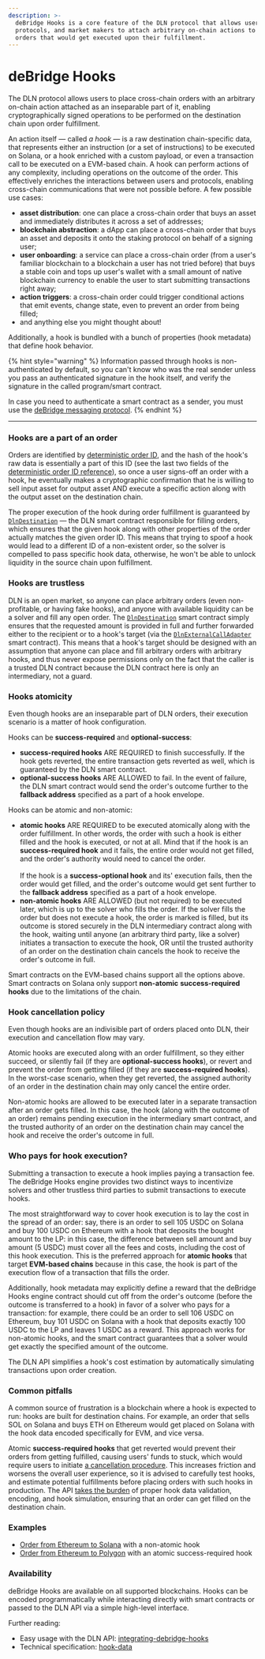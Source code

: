 ```yaml
---
description: >-
  deBridge Hooks is a core feature of the DLN protocol that allows users,
  protocols, and market makers to attach arbitrary on-chain actions to the
  orders that would get executed upon their fulfillment.
---
```


# deBridge Hooks

The DLN protocol allows users to place cross-chain orders with an arbitrary on-chain action attached as an inseparable part of it, enabling cryptographically signed operations to be performed on the destination chain upon order fulfillment.

An action itself — called _a hook_ — is a raw destination chain-specific data, that represents either an instruction (or a set of instructions) to be executed on Solana, or a hook enriched with a custom payload, or even a transaction call to be executed on a EVM-based chain. A hook can perform actions of any complexity, including operations on the outcome of the order. This effectively enriches the interactions between users and protocols, enabling cross-chain communications that were not possible before. A few possible use cases:

* **asset distribution**: one can place a cross-chain order that buys an asset and immediately distributes it across a set of addresses;
* **blockchain abstraction**: a dApp can place a cross-chain order that buys an asset and deposits it onto the staking protocol on behalf of a signing user;
* **user onboarding**: a service can place a cross-chain order (from a user's familiar blockchain to a blockchain a user has not tried before) that buys a stable coin and tops up user's wallet with a small amount of native blockchain currency to enable the user to start submitting transactions right away;
* **action triggers**: a cross-chain order could trigger conditional actions that emit events, change state, even to prevent an order from being filled;
* and anything else you might thought about!

Additionally, a hook is bundled with a bunch of properties (hook metadata) that define hook behavior.

{% hint style="warning" %}
Information passed through hooks is non-authenticated by default, so you can't know who was the real sender unless you pass an authenticated signature in the hook itself, and verify the signature in the called program/smart contract.

In case you need to authenticate a smart contract as a sender, you must use the [deBridge messaging protocol](../the-debridge-messaging-protocol/protocol-overview.md).
{% endhint %}

***

### Hooks are a part of an order

Orders are identified by [deterministic order ID](protocol-specs/deterministic-order-id.md), and the hash of the hook's raw data is essentially a part of this ID (see the last two fields of the [deterministic order ID reference](protocol-specs/deterministic-order-id.md)), so once a user signs-off an order with a hook, he eventually makes a cryptographic confirmation that he is willing to sell input asset for output asset AND execute a specific action along with the output asset on the destination chain.

The proper execution of the hook during order fulfillment is guaranteed by [`DlnDestination`](deployed-contracts.md) — the DLN smart contract responsible for filling orders, which ensures that the given hook along with other properties of the order actually matches the given order ID. This means that trying to spoof a hook would lead to a different ID of a non-existent order, so the solver is compelled to pass specific hook data, otherwise, he won't be able to unlock liquidity in the source chain upon fulfillment.

### Hooks are trustless

DLN is an open market, so anyone can place arbitrary orders (even non-profitable, or having fake hooks), and anyone with available liquidity can be a solver and fill any open order. The  [`DlnDestination`](deployed-contracts.md) smart contract simply ensures that the requested amount is provided in full and further forwarded either to the recipient or to a hook's target (via the [`DlnExternalCallAdapter`](deployed-contracts.md) smart contract). This means that a hook's target should be designed with an assumption that anyone can place and fill arbitrary orders with arbitrary hooks, and thus never expose permissions only on the fact that the caller is a trusted DLN contract because the DLN contract here is only an intermediary, not a guard.

### Hooks atomicity

Even though hooks are an inseparable part of DLN orders, their execution scenario is a matter of hook configuration.&#x20;

Hooks can be **success-required** and **optional-success**:

* **success-required hooks** ARE REQUIRED to finish successfully. If the hook gets reverted, the entire transaction gets reverted as well, which is guaranteed by the DLN smart contract.&#x20;
* **optional-success hooks** ARE ALLOWED to fail. In the event of failure, the DLN smart contract would send the order's outcome further to the **fallback address** specified as a part of a hook envelope.

Hooks can be atomic and non-atomic:&#x20;

* **atomic hooks** ARE REQUIRED to be executed atomically along with the order fulfillment. In other words, the order with such a hook is either filled and the hook is executed, or not at all. Mind that if the hook is an **success-required hook** and it fails, the entire order would not get filled, and the order's authority would need to cancel the order. \
  \
  If the hook is a **success-optional hook** and its' execution fails, then the order would get filled, and the order's outcome would get sent further to the **fallback address** specified as a part of a hook envelope.
* **non-atomic hooks** ARE ALLOWED (but not required) to be executed later, which is up to the solver who fills the order. If the solver fills the order but does not execute a hook, the order is marked is filled, but its outcome is stored securely in the DLN intermediary contract along with the hook, waiting until anyone (an arbitrary third party, like a solver) initiates a transaction to execute the hook, OR until the trusted authority of an order on the destination chain cancels the hook to receive the order's outcome in full.

Smart contracts on the EVM-based chains support all the options above. Smart contracts on Solana only support **non-atomic** **success-required hooks** due to the limitations of the chain.

### Hook cancellation policy

Even though hooks are an indivisible part of orders placed onto DLN, their execution and cancellation flow may vary.

Atomic hooks are executed along with an order fulfillment, so they either succeed, or silently fail (if they are **optional-success hooks**), or revert and prevent the order from getting filled (if they are **success-required hooks**). In the worst-case scenario, when they get reverted, the assigned authority of an order in the destination chain may only cancel the entire order.

Non-atomic hooks are allowed to be executed later in a separate transaction after an order gets filled. In this case, the hook (along with the outcome of an order) remains pending execution in the intermediary smart contract, and the trusted authority of an order on the destination chain may cancel the hook and receive the order's outcome in full.

### Who pays for hook execution?

Submitting a transaction to execute a hook implies paying a transaction fee. The deBridge Hooks engine provides two distinct ways to incentivize solvers and other trustless third parties to submit transactions to execute hooks.

The most straightforward way to cover hook execution is to lay the cost in the spread of an order: say, there is an order to sell 105 USDC on Solana and buy 100 USDC on Ethereum with a hook that deposits the bought amount to the LP: in this case, the difference between sell amount and buy amount (5 USDC) must cover all the fees and costs, including the cost of this hook execution. This is the preferred approach for **atomic hooks** that target **EVM-based chains** because in this case, the hook is part of the execution flow of a transaction that fills the order.&#x20;

Additionally, hook metadata may explicitly define a reward that the deBridge Hooks engine contract should cut off from the order's outcome (before the outcome is transferred to a hook) in favor of a solver who pays for a transaction: for example, there could be an order to sell 106 USDC on Ethereum, buy 101 USDC on Solana with a hook that deposits exactly 100 USDC to the LP and leaves 1 USDC as a reward. This approach works for non-atomic hooks, and the smart contract guarantees that a solver would get exactly the specified amount of the outcome.

The DLN API simplifies a hook's cost estimation by automatically simulating transactions upon order creation.

### Common pitfalls

A common source of frustration is a blockchain where a hook is expected to run: hooks are built for destination chains. For example, an order that sells SOL on Solana and buys ETH on Ethereum would get placed on Solana with the hook data encoded specifically for EVM, and vice versa.

Atomic **success-required hooks** that get reverted would prevent their orders from getting fulfilled, causing users' funds to stuck, which would require users to initiate [a cancellation procedure](interacting-with-the-api/cancelling-the-order.md). This increases friction and worsens the overall user experience, so it is advised to carefully test hooks, and estimate potential fulfillments before placing orders with such hooks in production. The API [takes the burden](interacting-with-the-api/integrating-debridge-hooks/) of proper hook data validation, encoding, and hook simulation, ensuring that an order can get filled on the destination chain.&#x20;

### Examples

* [Order from Ethereum to Solana](https://app.debridge.finance/order?orderId=0xd78af2a21f4c7dc1fb11e85fff608739d8af167b4ff91b03bc3a097822fcc966) with a non-atomic hook
* [Order from Ethereum to Polygon](https://app.debridge.finance/order?orderId=0x401c8eb93a1358bbe2924e98446ed35fbb73dabd638aa183de3aca0af2582a40) with an atomic success-required hook

### Availability

deBridge Hooks are available on all supported blockchains. Hooks can be encoded programmatically while interacting directly with smart contracts or passed to the DLN API via a simple high-level interface.

Further reading:

* Easy usage with the DLN API: [integrating-debridge-hooks](interacting-with-the-api/integrating-debridge-hooks/ "mention")
* Technical specification: [hook-data](protocol-specs/hook-data/ "mention")
